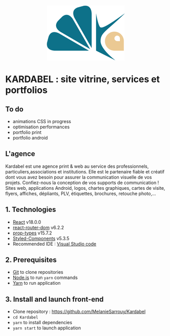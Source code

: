 <!-- [![Netlify Status](https://api.netlify.com/api/v1/badges/818fd35c-fd6f-424a-817d-b3ba8b90f30c/deploy-status)](https://app.netlify.com/sites/sportseep12/deploys) -->
<br/>
<p align="center"><img src="https://github.com/MelanieSarrouy/Kardabel/blob/main/src/assets/logo/logo-bleu.png?raw=true" alt="Kardabel logo" /></p>
<!-- [SportSee](https://sportseep12.netlify.app/) -->

# KARDABEL : site vitrine, services et portfolios

## To do
- animations CSS in progress
- optimisation performances
- portfolio print
- portfolio android

## L'agence
Kardabel est une agence print & web au service des professionnels, particuliers,associations et institutions. Elle est le partenaire fiable et créatif dont vous avez besoin pour assurer la communication visuelle de vos projets. Confiez-nous la conception de vos supports de communication ! Sites web, applications Android, logos, chartes graphiques, cartes de visite, flyers, affiches, dépliants, PLV, étiquettes, brochures, retouche photo,...

<!-- [Maquette](https://www.figma.com/file/xUaxxVAB03iuA6jUYUPZXS/KARDABEL?node-id=0%3A1) -->
## 1. Technologies
- [React](https://reactjs.org/) v18.0.0
- [react-router-dom](https://reactrouter.com/web/guides/quick-start) v6.2.2
- [prop-types](https://www.npmjs.com/package/prop-types) v15.7.2
- [Styled-Components](https://styled-components.com/) v5.3.5
- Recommended IDE : [Visual Studio code](https://code.visualstudio.com/)
## 2. Prerequisites
- [Git](https://git-scm.com/) to clone repositories
- [Node.js](https://nodejs.org/en/) to run `yarn` commands
- [Yarn](https://yarnpkg.com/) to run application
## 3. Install and launch front-end
- Clone repository : https://github.com/MelanieSarrouy/Kardabel
- `cd Kardabel`
- `yarn` to install dependencies
- `yarn start` to launch application
